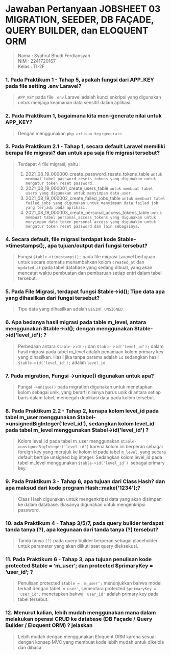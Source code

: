 # Jawaban Pertanyaan JOBSHEET 03 MIGRATION, SEEDER, DB FAÇADE, QUERY BUILDER, dan ELOQUENT ORM
> Nama : Syahrul Bhudi Ferdiansyah <br>
> NIM  : 2241720167 <br>
> Kelas : TI-2F

### 1. Pada Praktikum 1 - Tahap 5, apakah fungsi dari APP_KEY pada file setting .env Laravel?
>`APP_KEY` pada file `.env` Laravel adalah kunci enkripsi yang digunakan untuk menjaga keamanan data sensitif dalam aplikasi.

### 2. Pada Praktikum 1, bagaimana kita men-generate nilai untuk APP_KEY?
>Dengan menggunakan `php artisan key:generate`

### 3. Pada Praktikum 2.1 - Tahap 1, secara default Laravel memiliki berapa file migrasi? dan untuk apa saja file migrasi tersebut?
> Terdapat 4 file migrasi, yaitu :
> 1. 2021_08_19_000000_create_password_resets_tokens_table
> `untuk membuat tabel password_resets_tokens yang digunakan untuk mengatur token reset password.`
> 2. 2021_08_19_000001_create_users_table
> `untuk membuat tabel users yang digunakan untuk menyimpan data user.`
> 3. 2021_08_19_000002_create_failed_jobs_table
>`untuk membuat tabel failed_jobs yang digunakan untuk menyimpan data failed job yang terjadi pada aplikasi.`
> 4. 2021_08_19_000003_create_personal_access_tokens_table
>`untuk membuat tabel personal_access_tokens yang digunakan untuk menyimpan data token personal access yang digunakan untuk mengatur token reset password dan lain sebagainya.`

### 4. Secara default, file migrasi terdapat kode $table->timestamps();, apa tujuan/output dari fungsi tersebut?
>Fungsi `$table->timestamps();` pada file migrasi Laravel bertujuan untuk secara otomatis menambahkan kolom `created_at` dan `updated_at` pada tabel database yang sedang dibuat, yang akan mencatat waktu pembuatan dan pembaruan setiap entri dalam tabel tersebut.

### 5. Pada File Migrasi, terdapat fungsi $table->id(); Tipe data apa yang dihasilkan dari fungsi tersebut?
>Tipe data yang dihasilkan adalah `BIGINT UNSIGNED`

### 6. Apa bedanya hasil migrasi pada table m_level, antara menggunakan $table->id(); dengan menggunakan $table->id('level_id'); ?
>Perbedaan antara `$table->id();` dan `$table->id('level_id');` dalam hasil migrasi pada tabel m_level adalah penamaan kolom primary key yang dihasilkan. Hasil jika tanpa params adalah `id` sedangkan hasil `$table->id('level_id');` adalah `level_id`.

### 7. Pada migration, Fungsi ->unique() digunakan untuk apa?
>Fungsi `->unique()` pada migration digunakan untuk menetapkan kolom sebagai unik, yang berarti nilainya harus unik di antara setiap baris dalam tabel, mencegah duplikasi data pada kolom tersebut.

### 8. Pada Praktikum 2.2 - Tahap 2, kenapa kolom level_id pada tabel m_user menggunakan $tabel->unsignedBigInteger('level_id'), sedangkan kolom level_id pada tabel m_level menggunakan $tabel->id('level_id') ?
>Kolom level_id pada tabel m_user menggunakan `$table->unsignedBigInteger('level_id')` karena kolom ini berperan sebagai foreign key yang merujuk ke kolom id pada tabel `m_level`, yang secara default bertipe unsigned big integer. Sedangkan kolom level_id pada tabel m_level menggunakan `$table->id('level_id') `sebagai primary key.

### 9. Pada Praktikum 3 - Tahap 6, apa tujuan dari Class Hash? dan apa maksud dari kode program Hash::make('1234');?
>Class Hash digunakan untuk mengenkripsi data yang akan disimpan ke dalam database. Biasanya digunakan untuk mengenkripsi password.

### 10. ada Praktikum 4 - Tahap 3/5/7, pada query builder terdapat tanda tanya (?), apa kegunaan dari tanda tanya (?) tersebut?
> Tanda tanya `(?)` pada query builder berperan sebagai placeholder untuk parameter yang akan diikuti saat query dieksekusi.

### 11. Pada Praktikum 6 - Tahap 3, apa tujuan penulisan kode protected $table = ‘m_user’; dan protected $primaryKey = ‘user_id’; ?
>Penulisan protected `$table = 'm_user';` menunjukkan bahwa model terkait dengan tabel '`m_user'`, sementara protected `$primaryKey = 'user_id';` menetapkan bahwa `'user_id'` adalah primary key pada tabel tersebut.

### 12. Menurut kalian, lebih mudah menggunakan mana dalam melakukan operasi CRUD ke database (DB Façade / Query Builder / Eloquent ORM) ? jelaskan
>Lebih mudah dengan menggunakan Eloquent ORM karena sesuai dengan konsep MVC yang membuat kode lebih mudah untuk dikelola dan dibaca
